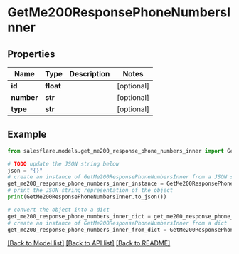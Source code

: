 # GetMe200ResponsePhoneNumbersInner


## Properties

Name | Type | Description | Notes
------------ | ------------- | ------------- | -------------
**id** | **float** |  | [optional] 
**number** | **str** |  | [optional] 
**type** | **str** |  | [optional] 

## Example

```python
from salesflare.models.get_me200_response_phone_numbers_inner import GetMe200ResponsePhoneNumbersInner

# TODO update the JSON string below
json = "{}"
# create an instance of GetMe200ResponsePhoneNumbersInner from a JSON string
get_me200_response_phone_numbers_inner_instance = GetMe200ResponsePhoneNumbersInner.from_json(json)
# print the JSON string representation of the object
print(GetMe200ResponsePhoneNumbersInner.to_json())

# convert the object into a dict
get_me200_response_phone_numbers_inner_dict = get_me200_response_phone_numbers_inner_instance.to_dict()
# create an instance of GetMe200ResponsePhoneNumbersInner from a dict
get_me200_response_phone_numbers_inner_from_dict = GetMe200ResponsePhoneNumbersInner.from_dict(get_me200_response_phone_numbers_inner_dict)
```
[[Back to Model list]](../README.md#documentation-for-models) [[Back to API list]](../README.md#documentation-for-api-endpoints) [[Back to README]](../README.md)


